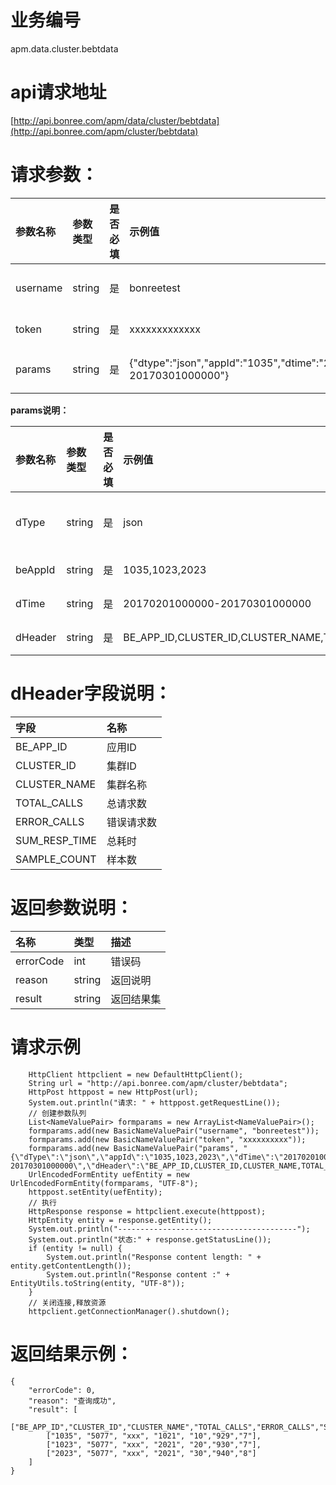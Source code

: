 # 业务编号

apm.data.cluster.bebtdata

# api请求地址

[http://api.bonree.com/apm/data/cluster/bebtdata](http://api.bonree.com/apm/cluster/bebtdata)

# 请求参数：

| 参数名称 | 参数类型 | 是否必填 | 示例值 | 参数说明 |
| :--- | :--- | :--- | :--- | :--- |
| username | string | 是 | bonreetest | 用户名 |
| token | string | 是 | xxxxxxxxxxxxx | 令牌 |
| params | string | 是 | {"dtype":"json","appId":"1035","dtime":"20170201000000-20170301000000"} | 参数json |

**params说明：**

| 参数名称 | 参数类型 | 是否必填 | 示例值 | 参数说明 |
| :--- | :--- | :--- | :--- | :--- |
| dType | string | 是 | json | 数据类型\(csv、json\) |
| beAppId | string | 是 | 1035,1023,2023 | 后端应用ID |
| dTime | string | 是 | 20170201000000-20170301000000 | 查询时间范围 |
| dHeader | string | 是 | BE\_APP\_ID,CLUSTER\_ID,CLUSTER\_NAME,TOTAL\_CALLS,ERROR\_CALLS,SUM\_RESP\_TIME,SAMPLE\_COUNT | 指标数据项 |

# dHeader字段说明：

| 字段 | 名称 |
| :--- | :--- |
| BE\_APP\_ID | 应用ID |
| CLUSTER\_ID | 集群ID |
| CLUSTER\_NAME | 集群名称 |
| TOTAL\_CALLS | 总请求数 |
| ERROR\_CALLS | 错误请求数 |
| SUM\_RESP\_TIME | 总耗时 |
| SAMPLE\_COUNT | 样本数 |

# 返回参数说明：

| 名称 | 类型 | 描述 |
| :--- | :--- | :--- |
| errorCode | int | 错误码 |
| reason | string | 返回说明 |
| result | string | 返回结果集 |

# 请求示例

```
    HttpClient httpclient = new DefaultHttpClient();
    String url = "http://api.bonree.com/apm/cluster/bebtdata";
    HttpPost httppost = new HttpPost(url);
    System.out.println("请求: " + httppost.getRequestLine());
    // 创建参数队列
    List<NameValuePair> formparams = new ArrayList<NameValuePair>();
    formparams.add(new BasicNameValuePair("username", "bonreetest"));
    formparams.add(new BasicNameValuePair("token", "xxxxxxxxxx"));
    formparams.add(new BasicNameValuePair("params", "{\"dType\":\"json\",\"appId\":\"1035,1023,2023\",\"dTime\":\"20170201000000-20170301000000\",\"dHeader\":\"BE_APP_ID,CLUSTER_ID,CLUSTER_NAME,TOTAL_CALLS,ERROR_CALLS,SUM_RESP_TIME,SAMPLE_COUNT\"}"));
    UrlEncodedFormEntity uefEntity = new UrlEncodedFormEntity(formparams, "UTF-8");
    httppost.setEntity(uefEntity);
    // 执行
    HttpResponse response = httpclient.execute(httppost);
    HttpEntity entity = response.getEntity();
    System.out.println("----------------------------------------");
    System.out.println("状态:" + response.getStatusLine());
    if (entity != null) {
        System.out.println("Response content length: " + entity.getContentLength());
        System.out.println("Response content :" + EntityUtils.toString(entity, "UTF-8"));
    }
    // 关闭连接,释放资源
    httpclient.getConnectionManager().shutdown();
```

# 返回结果示例：

```
{
    "errorCode": 0,
    "reason": "查询成功",
    "result": [
        ["BE_APP_ID","CLUSTER_ID","CLUSTER_NAME","TOTAL_CALLS","ERROR_CALLS","SUM_RESP_TIME","SAMPLE_COUNT"],
        ["1035", "5077", "xxx", "1021", "10","929","7"],
        ["1023", "5077", "xxx", "2021", "20","930","7"],
        ["2023", "5077", "xxx", "2021", "30","940","8"]
    ]
}
```



